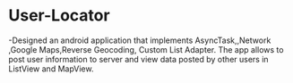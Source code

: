 # User-Locator
-Designed an android application that implements AsyncTask,,Network ,Google Maps,Reverse Geocoding, Custom List Adapter. 
The app allows to post user information to server and view data posted by other users in ListView and MapView.
